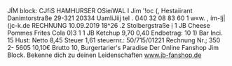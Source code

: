 JÍM block: CJfiS HAMHURSER OSieiWAL I Jim '!oc (, Hestaiirant Danimtorstraße 29-321 20334 UamliJiij tel . ()40 32 08 83 60 1 w«w. , ím-Ịj|(jc-k.de RECHNUNG 10.09.2019 18^26 .2 Stolbergstraße ị 1 JB Cheese Pommes Frites Cola 0)3 1 1 JB Ketchup 9,70 0,40 Endbetrag: 10 1) Bar Inci. 15 Hust: Netto 8,45 Steuer 1,61 steuernr.: 50/715/01221 Rechnung Nr.; 350 2- 5605 10,10€ Brutto 10, Burgertarier's Paradise Der Online Fanshop Jim Block. Bekenne dich zu deinen Leidenschaften www.jb-fanshop.de